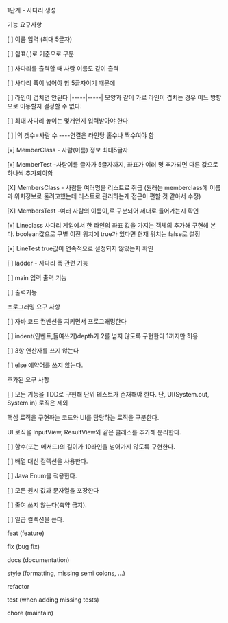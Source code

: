 1단계 - 사다리 생성

기능 요구사항

[ ] 이름 입력 (최대 5글자)

[ ] 쉼표(,)로 기준으로 구분

[ ] 사다리를 출력할 때 사람 이름도 같이 출력

[ ] 사다리 폭이 넓어야 함 5글자이기 때문에

[ ] 라인이 겹치면 안된다 |-----|-----| 모양과 같이 가로 라인이 겹치는 경우 어느 방향으로 이동할지 결정할 수 없다.

[ ] 최대 사다리 높이는 몇개인지 입력받아야 한다

[ ] |의 갯수=사람 수 ----연결은 라인당 홀수나 짝수여야 함

[x] MemberClass - 사람(이름) 정보 최대5글자

[x] MemberTest -사람이름 글자가 5글자까지, 좌표가 여러 명 추가되면 다른 값으로 하나씩 추가되야함

[X] MembersClass - 사람들 여러명을 리스트로 취급 (원래는 memberclass에 이름과 위치정보로 둘려고했는데 리스트로 관리하는게 접근이 편할 것 같아서 수정)

[X] MembersTest -여러 사람의 이름이,로 구분되어 제대로 들어가는지 확인

[x] Lineclass 사다리 게임에서 한 라인의 좌표 값을 가지는 객체의 추가해 구현해 본다. boolean값으로 구별 이전 위치에 true가 있다면 현재 위치는 false로 설정

[x] LineTest true값이 연속적으로 설정되지 않았는지 확인

[ ] ladder - 사다리 폭 관련 기능

[ ] main 입력 출력 기능

[ ] 출력기능

프로그래밍 요구 사항

[ ] 자바 코드 컨벤션을 지키면서 프로그래밍한다

[ ] indent(인벤트,들여쓰기)depth가 2를 넘지 않도록 구현한다 1까지만 허용

[ ] 3항 연산자를 쓰지 않는다

[ ] else 예약어를 쓰지 않는다.

추가된 요구 사항

[ ] 모든 기능을 TDD로 구현해 단위 테스트가 존재해야 한다. 단, UI(System.out, System.in) 로직은 제외

핵심 로직을 구현하는 코드와 UI를 담당하는 로직을 구분한다.

UI 로직을 InputView, ResultView와 같은 클래스를 추가해 분리한다.

[ ] 함수(또는 메서드)의 길이가 10라인을 넘어가지 않도록 구현한다.

[ ] 배열 대신 컬렉션을 사용한다.

[ ] Java Enum을 적용한다.

[ ] 모든 원시 값과 문자열을 포장한다

[ ] 줄여 쓰지 않는다(축약 금지).

[ ] 일급 컬렉션을 쓴다.


feat (feature)

fix (bug fix)

docs (documentation)

style (formatting, missing semi colons, …)

refactor

test (when adding missing tests)

chore (maintain)